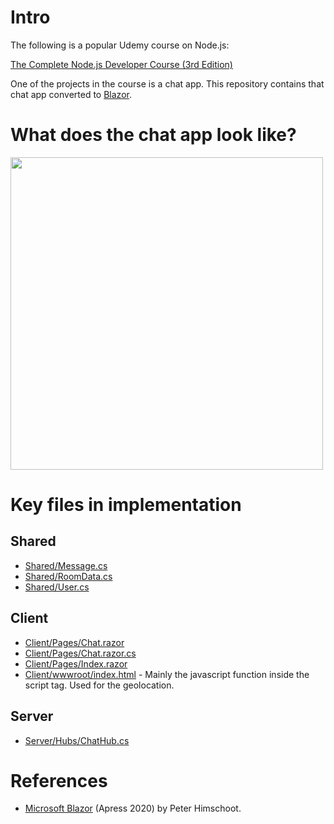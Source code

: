 # Intro

The following is a popular Udemy course on Node.js:

[The Complete Node.js Developer Course (3rd Edition)](https://www.udemy.com/course/the-complete-nodejs-developer-course-2/)

One of the projects in the course is a chat app. This repository contains that chat app converted to [Blazor](https://dotnet.microsoft.com/apps/aspnet/web-apps/blazor).

# What does the chat app look like?

<img src="https://i.imgur.com/Nq3xw8c.png" width="500">

# Key files in implementation

## Shared

- [Shared/Message.cs](https://github.com/dharmatech/MeadChatAppBlazor/blob/master/MeadChatAppBlazor/Shared/Message.cs)
- [Shared/RoomData.cs](https://github.com/dharmatech/MeadChatAppBlazor/blob/master/MeadChatAppBlazor/Shared/RoomData.cs)
- [Shared/User.cs](https://github.com/dharmatech/MeadChatAppBlazor/blob/master/MeadChatAppBlazor/Shared/User.cs)

## Client

- [Client/Pages/Chat.razor](https://github.com/dharmatech/MeadChatAppBlazor/blob/master/MeadChatAppBlazor/Client/Pages/Chat.razor)
- [Client/Pages/Chat.razor.cs](https://github.com/dharmatech/MeadChatAppBlazor/blob/master/MeadChatAppBlazor/Client/Pages/Chat.razor.cs)
- [Client/Pages/Index.razor](https://github.com/dharmatech/MeadChatAppBlazor/blob/master/MeadChatAppBlazor/Client/Pages/Index.razor)
- [Client/wwwroot/index.html](https://github.com/dharmatech/MeadChatAppBlazor/blob/master/MeadChatAppBlazor/Client/wwwroot/index.html#L15-L23) - Mainly the javascript function inside the script tag. Used for the geolocation.

## Server

- [Server/Hubs/ChatHub.cs](https://github.com/dharmatech/MeadChatAppBlazor/blob/master/MeadChatAppBlazor/Server/Hubs/ChatHub.cs)

# References

- [Microsoft Blazor](https://www.apress.com/us/book/9781484259276) (Apress 2020) by Peter Himschoot.
